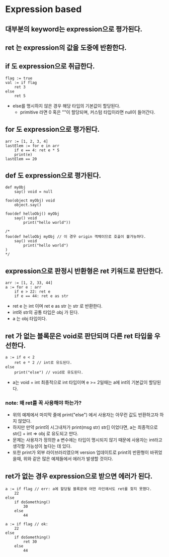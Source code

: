 # Expression based

## 대부분의 keyword는 expression으로 평가된다.

## ret 는 expression의 값을 도중에 반환한다.

## if 도 expression으로 취급한다.
```namu
flag := true
val := if flag
    ret 3
else
    ret 5
```

* else를 명시하지 않은 경우 해당 타입의 기본값이 할당된다.
    * primitive 라면 0 혹은 ""이 할당되며, 커스텀 타입이라면 null이 들어간다.

## for 도 expression으로 평가된다.
```namu
arr := [1, 2, 3, 4]
lastElem := for e in arr
    if e == 4: ret e * 5
    print(e)
lastElem == 20
```

## def 도 expression으로 평가된다.
```namu
def myObj
    say() void = null

foo(object myObj) void
    object.say()    

foo(def helloObj() myObj
    say() void
        print("hello world"))

/*
foo(def helloObj myObj // 이 경우 origin 객체이므로 호출이 불가능하다.
    say() void
        print("hello world")
)
*/
```

## expression으로 판정시 반환형은 ret 키워드로 판단한다.
```namu
arr := [1, 2, 33, 44]
a := for e : arr
    if e > 22: ret e
    if e == 44: ret e as str
```
* ret e 는 int 이며 ret e as str 는 str 로 반환한다.
* int와 str의 공통 타입은 obj 가 된다.
* a 는 obj 타입이다.

## ret 가 없는 블록문은 void로 판단되며 다른 ret 타입을 우선한다.
```namu
a := if e < 2
    ret e * 2 // int로 유도된다.
else
    print("else") // void로 유도된다.
```
* a는 void + int 최종적으로 int 타입이며 e >= 2일때는 a에 int의 기본값이 할당된다.

### note: 왜 ret를 꼭 사용해야 하는가?
* 위의 예제에서 마지막 줄에 print("else") 에서 사용자는 아무런 값도 반환하고자 하지 않았다.
* 하지만 만약 print의 시그내처가 print(msg str) str[] 이었다면, a는 최종적으로 str[] + int => obj
  로 유도되고 만다.
* 문제는 사용자가 정의한 a 변수에는 타입이 명시되지 않기 때문에 사용자는 int라고 생각할 가능성이
  높다는 데 있다.
* 또한 print가 외부 라이브러리였으며 version 업데이트로 print의 반환형이 바뀌었을때, 위와 같은
  많은 예제들에서 에러가 발생할 것이다.

## ret가 없는 경우 expression으로 받으면 에러가 된다.
```namu
a := if flag // err: a에 할당될 블록문에 어떤 라인에서도 ret를 찾지 못했다.
    22
else
    if doSomething()
        30
    else
        44

a := if flag // ok:
    22
else
    if doSomething()
        ret 30
    else
        44
```

